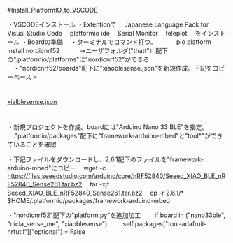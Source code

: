 #Install_PlatformIO_to_VSCODE

・VSCODEインストール
・Extentionで
　Japanese Language Pack for Visual Studio Code
　platformio ide
　Serial Monitor
　teleplot
　をインストール
・Boardの準備
　・ターミナルでコマンド打つ。
　　　pio platform install nordicnrf52
　　　->ユーザフォルダ("thatt"）配下の".platformio/platforms"に"nordicnrf52"ができる
　・"nordicnrf52/boards"配下に"xiaoblesense.json"を新規作成。下記をコピーペースト

#
[xialblesense.json](./xiaoblesense.json)
#

・新規プロジェクトを作成。boardには"Arduino Nano 33 BLE"を指定。
　."platformio/packages"配下に"framework-arduino-mbed"と"tool*"ができていることを確認


・下記ファイルをダウンロードし、2.6.1配下のファイルを"framework-arduino-mbed"にコピー
　wget -c https://files.seeedstudio.com/arduino/core/nRF52840/Seeed_XIAO_BLE_nRF52840_Sense261.tar.bz2
　tar -xjf Seeed_XIAO_BLE_nRF52840_Sense261.tar.bz2
　cp -r 2.6.1/* $HOME/.platformio/packages/framework-arduino-mbed


・"nordicnrf52"配下の"platform.py"を追加加工
　　if board in ("nano33ble", "nicla_sense_me", "xiaoblesense"):
　　self.packages["tool-adafruit-nrfutil"]["optional"] = False

